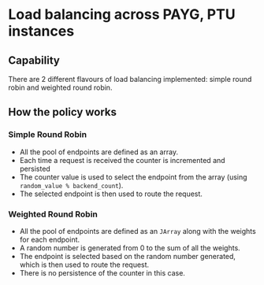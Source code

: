 # Load balancing across PAYG, PTU instances

## Capability

There are 2 different flavours of load balancing implemented: simple round robin and weighted round robin.

## How the policy works

### Simple Round Robin

- All the pool of endpoints are defined as an array.
- Each time a request is received the counter is incremented and persisted
- The counter value is used to select the endpoint from the array (using `random_value % backend_count`).
- The selected endpoint is then used to route the request.

### Weighted Round Robin

- All the pool of endpoints are defined as an `JArray` along with the weights for each endpoint.
- A random number is generated from 0 to the sum of all the weights.
- The endpoint is selected based on the random number generated, which is then used to route the request.
- There is no persistence of the counter in this case.